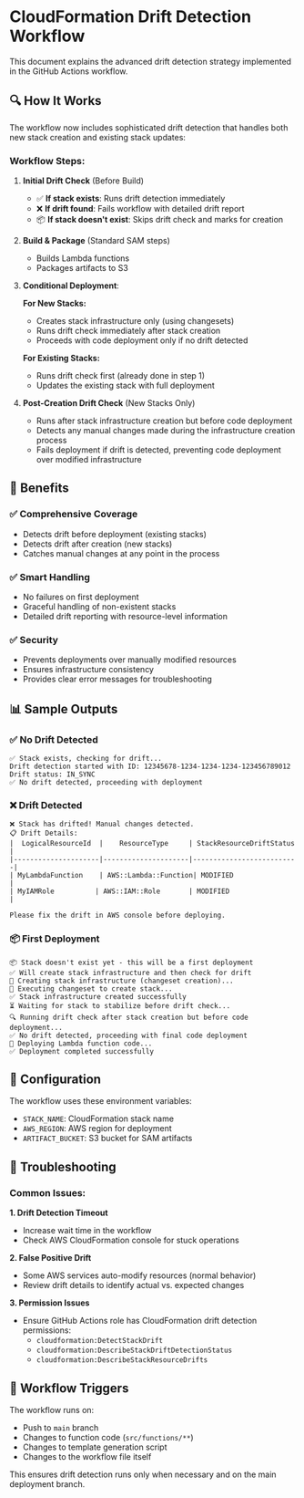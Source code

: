 # CloudFormation Drift Detection Workflow

This document explains the advanced drift detection strategy implemented in the GitHub Actions workflow.

## 🔍 How It Works

The workflow now includes sophisticated drift detection that handles both new stack creation and existing stack updates:

### Workflow Steps:

1. **Initial Drift Check** (Before Build)
   - ✅ **If stack exists**: Runs drift detection immediately
   - ❌ **If drift found**: Fails workflow with detailed drift report
   - 📦 **If stack doesn't exist**: Skips drift check and marks for creation

2. **Build & Package** (Standard SAM steps)
   - Builds Lambda functions
   - Packages artifacts to S3

3. **Conditional Deployment**:
   
   **For New Stacks:**
   - Creates stack infrastructure only (using changesets)
   - Runs drift check immediately after stack creation
   - Proceeds with code deployment only if no drift detected
   
   **For Existing Stacks:**
   - Runs drift check first (already done in step 1)
   - Updates the existing stack with full deployment

4. **Post-Creation Drift Check** (New Stacks Only)
   - Runs after stack infrastructure creation but before code deployment
   - Detects any manual changes made during the infrastructure creation process
   - Fails deployment if drift is detected, preventing code deployment over modified infrastructure

## 🎯 Benefits

### ✅ Comprehensive Coverage
- Detects drift before deployment (existing stacks)
- Detects drift after creation (new stacks)
- Catches manual changes at any point in the process

### ✅ Smart Handling
- No failures on first deployment
- Graceful handling of non-existent stacks
- Detailed drift reporting with resource-level information

### ✅ Security
- Prevents deployments over manually modified resources
- Ensures infrastructure consistency
- Provides clear error messages for troubleshooting

## 📊 Sample Outputs

### ✅ No Drift Detected
```
✅ Stack exists, checking for drift...
Drift detection started with ID: 12345678-1234-1234-1234-123456789012
Drift status: IN_SYNC
✅ No drift detected, proceeding with deployment
```

### ❌ Drift Detected
```
❌ Stack has drifted! Manual changes detected.
📋 Drift Details:
|  LogicalResourceId  |    ResourceType     | StackResourceDriftStatus |
|---------------------|---------------------|--------------------------|
| MyLambdaFunction    | AWS::Lambda::Function| MODIFIED                |
| MyIAMRole          | AWS::IAM::Role       | MODIFIED                |

Please fix the drift in AWS console before deploying.
```

### 📦 First Deployment
```
📦 Stack doesn't exist yet - this will be a first deployment
✅ Will create stack infrastructure and then check for drift
🚀 Creating stack infrastructure (changeset creation)...
🚀 Executing changeset to create stack...
✅ Stack infrastructure created successfully
⏳ Waiting for stack to stabilize before drift check...
🔍 Running drift check after stack creation but before code deployment...
✅ No drift detected, proceeding with final code deployment
🚀 Deploying Lambda function code...
✅ Deployment completed successfully
```

## 🔧 Configuration

The workflow uses these environment variables:
- `STACK_NAME`: CloudFormation stack name
- `AWS_REGION`: AWS region for deployment
- `ARTIFACT_BUCKET`: S3 bucket for SAM artifacts

## 🚨 Troubleshooting

### Common Issues:

**1. Drift Detection Timeout**
- Increase wait time in the workflow
- Check AWS CloudFormation console for stuck operations

**2. False Positive Drift**
- Some AWS services auto-modify resources (normal behavior)
- Review drift details to identify actual vs. expected changes

**3. Permission Issues**
- Ensure GitHub Actions role has CloudFormation drift detection permissions:
  - `cloudformation:DetectStackDrift`
  - `cloudformation:DescribeStackDriftDetectionStatus`
  - `cloudformation:DescribeStackResourceDrifts`

## 🔄 Workflow Triggers

The workflow runs on:
- Push to `main` branch
- Changes to function code (`src/functions/**`)
- Changes to template generation script
- Changes to the workflow file itself

This ensures drift detection runs only when necessary and on the main deployment branch.
